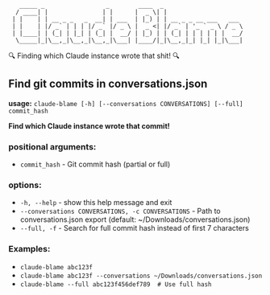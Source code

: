 ```
   _____ _                 _        ____  _                      
  / ____| |               | |      |  _ \| |                     
 | |    | | __ _ _   _  __| | ___  | |_) | | __ _ _ __ ___   ___ 
 | |    | |/ _` | | | |/ _` |/ _ \ |  _ <| |/ _` | '_ ` _ \ / _ \
 | |____| | (_| | |_| | (_| |  __/ | |_) | | (_| | | | | | |  __/
  \_____|_|\__,_|\__,_|\__,_|\___| |____/|_|\__,_|_| |_| |_|\___|
```

🔍 Finding which Claude instance wrote that shit! 🔍

## Find git commits in conversations.json

**usage:** `claude-blame [-h] [--conversations CONVERSATIONS] [--full] commit_hash`

**Find which Claude instance wrote that commit!**

### positional arguments:
- `commit_hash` - Git commit hash (partial or full)

### options:
- `-h, --help` - show this help message and exit
- `--conversations CONVERSATIONS, -c CONVERSATIONS` - Path to conversations.json export (default: ~/Downloads/conversations.json)
- `--full, -f` - Search for full commit hash instead of first 7 characters

### Examples:
- `claude-blame abc123f`
- `claude-blame abc123f --conversations ~/Downloads/conversations.json`
- `claude-blame --full abc123f456def789  # Use full hash`